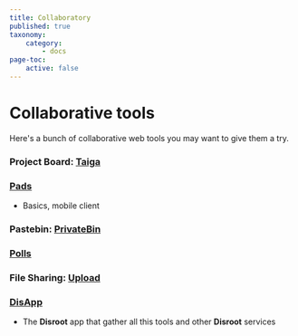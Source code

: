 ```yaml
---
title: Collaboratory
published: true
taxonomy:
    category:
        - docs
page-toc:
    active: false
---
```


# Collaborative tools

Here's a bunch of collaborative web tools you may want to give them a try.

### Project Board: [Taiga](taiga)

### [Pads](pads)
- Basics, mobile client

### Pastebin: [PrivateBin](bin)

### [Polls](polls)

### File Sharing: [Upload](lufi)

### [**DisApp**](disapp)
- The **Disroot** app that gather all this tools and other **Disroot** services

